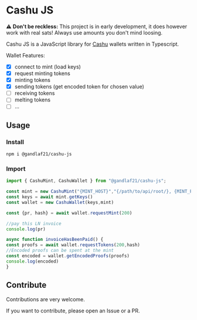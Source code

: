 # Cashu JS

⚠️ __Don't be reckless:__ This project is in early development, it does however work with real sats! Always use amounts you don't mind loosing.

Cashu JS is a JavaScript library for [Cashu](https://cashu.space) wallets written in Typescript.

Wallet Features:

- [x] connect to mint (load keys)
- [x] request minting tokens
- [x] minting tokens
- [x] sending tokens (get encoded token for chosen value)
- [ ] receiving tokens
- [ ] melting tokens
- [ ] ...

## Usage

### Install

```shell
npm i @gandlaf21/cashu-js
```

### Import

```javascript
import { CashuMint, CashuWallet } from "@gandlaf21/cashu-js";

const mint = new CashuMint("{MINT_HOST}","{/path/to/api/root/}, {MINT_PORT}")
const keys = await mint.getKeys()
const wallet = new CashuWallet(keys,mint)

const {pr, hash} = await wallet.requestMint(200)

//pay this LN invoice
console.log(pr)

async function invoiceHasBeenPaid() {
const proofs = await wallet.requestTokens(200,hash)
//Encoded proofs can be spent at the mint
const encoded = wallet.getEncodedProofs(proofs)
console.log(encoded)
}

```

## Contribute

Contributions are very welcome.

If you want to contribute, please open an Issue or a PR. 